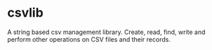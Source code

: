 # csvlib
A string based csv management library. Create, read, find, write and perform other operations on CSV files and their records.
